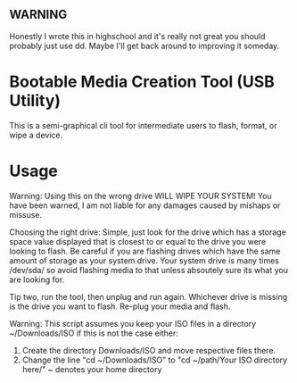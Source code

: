 ##  WARNING
Honestly I wrote this in highschool and it's really not great you should probably just use dd. Maybe I'll get back around to improving it someday.

# Bootable Media Creation Tool (USB Utility)
This is a semi-graphical cli tool for intermediate users to flash, format, or wipe a device.

# Usage
Warning: Using this on the wrong drive WILL WIPE YOUR SYSTEM! You have been warned, I am not liable for any damages caused by mishaps or missuse. 

Choosing the right drive: Simple, just look for the drive which has a storage space value displayed that is closest to or equal to the drive you were looking to flash. Be careful if you are flashing drives which have the same amount of storage as your system drive. Your system drive is many times /dev/sda/ so avoid flashing media to that unless absoutely sure its what you are looking for. 

Tip two, run the tool, then unplug and run again. Whichever drive is missing is the drive you want to flash. Re-plug your media and flash.

Warning: This script assumes you keep your ISO files in a directory ~/Downloads/ISO if this is not the case either: 
1) Create the directory Downloads/ISO and move respective files there.
2) Change the line "cd ~/Downloads/ISO" to "cd ~/path/Your ISO directory here/"
	 ~ denotes your home directory
